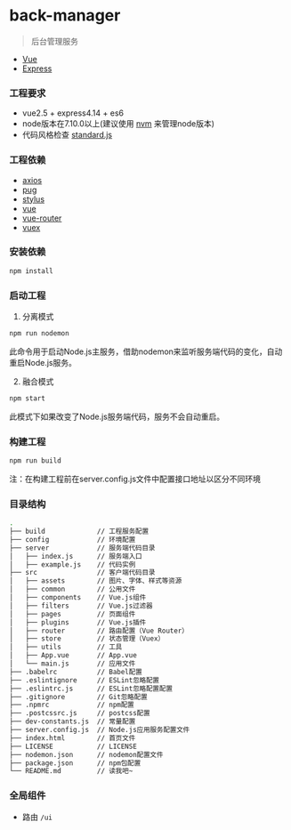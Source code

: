 # back-manager
> 后台管理服务

- [Vue](https://github.com/vuejs/vue)
- [Express](https://github.com/expressjs/express)

### 工程要求
- vue2.5 + express4.14 + es6
- node版本在7.10.0以上(建议使用 [nvm](https://github.com/creationix/nvm) 来管理node版本)
- 代码风格检查 [standard.js](https://github.com/standard/standard)

### 工程依赖
- [axios](https://github.com/mzabriskie/axios)
- [pug](https://github.com/pugjs/pug)
- [stylus](https://github.com/stylus/stylus)
- [vue](https://github.com/vuejs/vue)
- [vue-router](https://github.com/vuejs/vue-router)
- [vuex](https://github.com/vuejs/vuex)

### 安装依赖
```bash
npm install
```

### 启动工程
1. 分离模式
```bash
npm run nodemon
```
此命令用于启动Node.js主服务，借助nodemon来监听服务端代码的变化，自动重启Node.js服务。

2. 融合模式
```bash
npm start
```
此模式下如果改变了Node.js服务端代码，服务不会自动重启。

### 构建工程
```bash
npm run build
```
注：在构建工程前在server.config.js文件中配置接口地址以区分不同环境

### 目录结构
```bash
.
├── build             // 工程服务配置
├── config            // 环境配置
├── server            // 服务端代码目录
│   ├── index.js      // 服务端入口
│   ├── example.js    // 代码实例
├── src               // 客户端代码目录
│   ├── assets        // 图片、字体、样式等资源
│   ├── common        // 公用文件
│   ├── components    // Vue.js组件
│   ├── filters       // Vue.js过滤器
│   ├── pages         // 页面组件
│   ├── plugins       // Vue.js插件
│   ├── router        // 路由配置（Vue Router）
│   ├── store         // 状态管理（Vuex）
│   ├── utils         // 工具
│   ├── App.vue       // App.vue
│   └── main.js       // 应用文件
├── .babelrc          // Babel配置
├── .eslintignore     // ESLint忽略配置
├── .eslintrc.js      // ESLint忽略配置配置
├── .gitignore        // Git忽略配置
├── .npmrc            // npm配置
├── .postcssrc.js     // postcss配置
├── dev-constants.js  // 常量配置
├── server.config.js  // Node.js应用服务配置文件
├── index.html        // 首页文件
├── LICENSE           // LICENSE
├── nodemon.json      // nodemon配置文件
├── package.json      // npm包配置
└── README.md         // 读我吧~
```

### 全局组件

- 路由 `/ui`
